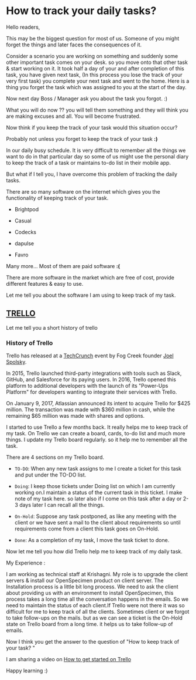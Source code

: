 # How to track your daily tasks?

Hello readers,

This may be the biggest question for most of us. Someone of you might forget the things and later faces the consequences of it.


Consider a scenario you are working on something and suddenly some other important task comes on your desk. so you move onto that other task & start working on it. It took half a day of your and after completion of this task, you have given next task, (In this process you lose the track of your very first task) you complete your next task and went to the home. 
Here is a thing you forget the task which was assigned to you at the start of the day.


Now next day Boss / Manager ask you about the task you forgot. 
:) 


What you will do now ?? you will tell them something and they will think you are making excuses and all. You will become frustrated. 


Now think if you keep the track of your task would this situation occur?


Probably not unless you forget to keep the track of your task  **:)**


In our daily busy schedule. It is very difficult to remember all the things we want to do in that particular day so some of us might use the personal diary to keep the track of a task or maintains to-do list in their mobile app.


But what if I tell you, I have overcome this problem of tracking the daily tasks.


There are so many software on the internet which gives you the functionality of keeping track of your task.

+ Brightpod

+ Casual

+ Codecks

+ dapulse

+ Favro

Many more...
Most of them are paid software **:(**


There are more software in the market which are free of cost, provide different features & easy to use.

Let me tell you about the software I am using to keep track of my task.


## [TRELLO](https://trello.com)

Let me tell you a short history of trello


### History of Trello


Trello has released at a [TechCrunch](https://en.wikipedia.org/wiki/TechCrunch) event by Fog Creek founder [Joel Spolsky](https://en.wikipedia.org/wiki/Joel_Spolsky).

In 2015, Trello launched third-party integrations with tools such as Slack, GitHub, and Salesforce for its paying users. In 2016, Trello opened this platform to additional developers with the launch of its "Power-Ups Platform" for developers wanting to integrate their services with Trello.

On January 9, 2017, Atlassian announced its intent to acquire Trello for $425 million. The transaction was made with $360 million in cash, while the remaining $65 million was made with shares and options.


I started to use Trello a few months back. It really helps me to keep track of my task. On Trello we can create a board, cards, to-do list and much more things. I update my Trello board regularly. so it help me to remember all the task.

There are 4 sections on my Trello board. 

+ `TO-DO`: When any new task assigns to me I create a ticket for this task and put under the TO-DO list.


+ `Doing`: I keep those tickets under Doing list on which I am currently working on.I maintain a status of the current task in this ticket. I make note of my task here. so later also if I come on this task after a day or 2-3 days later I can recall all the things.


+ `On-Hold`: Suppose any task postponed, as like any meeting with the client or we have sent a mail to the client about requirements so until requirements come from a client this task goes on On-Hold.


+ `Done`: As a completion of my task, I move the task ticket to done.


Now let me tell you how did Trello help me to keep track of my daily task.

My Experience : 

I am working as technical staff at Krishagni. My role is to upgrade the client servers & install our OpenSpecimen product on client server.
The Installation process is a little bit long process. We need to ask the client about providing us with an environment to install OpenSpecimen, this process takes a long time all the conversation happens in the emails.
So we need to maintain the status of each client.If Trello were not there it was so difficult for me to keep track of all the clients. 
Sometimes client or we forgot to take follow-ups on the mails. but as we can see a ticket is the On-Hold state on Trello board from a long time. it helps us to take follow-up of emails.



Now I think you get the answer to the question of  "How to keep track of your task? "

I am sharing a video on [How to get started on Trello](https://www.youtube.com/watch?v=Qnh9aj6RoXg) 


Happy learning :)
